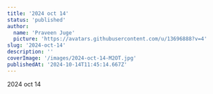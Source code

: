 ```yaml
---
title: '2024 oct 14'
status: 'published'
author:
  name: 'Praveen Juge'
  picture: 'https://avatars.githubusercontent.com/u/13696888?v=4'
slug: '2024-oct-14'
description: ''
coverImage: '/images/2024-oct-14-M2OT.jpg'
publishedAt: '2024-10-14T11:45:14.667Z'
---
```


2024 oct 14